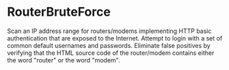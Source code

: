# RouterBruteForce

Scan an IP address range for routers/modems implementing HTTP basic authentication that are exposed to the Internet. Attempt to login with a set of common default usernames and passwords. Eliminate false positives by verifying that the HTML source code of the router/modem contains either the word "router" or the word "modem".
